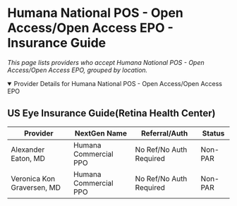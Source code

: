 # Humana National POS - Open Access/Open Access EPO - Insurance Guide

*This page lists providers who accept Humana National POS - Open Access/Open Access EPO, grouped by location.*

<details open><summary>Provider Details for Humana National POS - Open Access/Open Access EPO</summary>

## US Eye Insurance Guide(Retina Health Center)

| Provider | NextGen Name | Referral/Auth | Status |
|----------|-------------|--------------|--------|
| Alexander Eaton, MD | Humana Commercial PPO | No Ref/No Auth Required | Non-PAR |
| Veronica Kon Graversen, MD | Humana Commercial PPO | No Ref/No Auth Required | Non-PAR |

</details>

